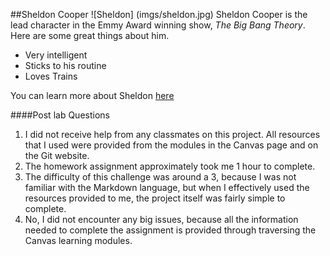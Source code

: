 ##Sheldon Cooper
![Sheldon] (imgs/sheldon.jpg)
Sheldon Cooper is the lead character in the Emmy Award winning show, *The Big Bang Theory*. Here are some great things about him.

- Very intelligent
- Sticks to his routine
- Loves Trains

You can learn more about Sheldon [here](https://en.wikipedia.org/wiki/Sheldon_Cooper)

####Post lab Questions
1. I did not receive help from any classmates on this project. All resources that I used were provided from the modules in the Canvas page and on the Git website.
2. The homework assignment approximately took me 1 hour to complete.
3. The difficulty of this challenge was around a 3, because I was not familiar with the Markdown language, but when I effectively used the resources provided to me, the project itself was fairly simple to complete.
4. No, I did not encounter any big issues, because all the information needed to complete the assignment is provided through traversing the Canvas learning modules.